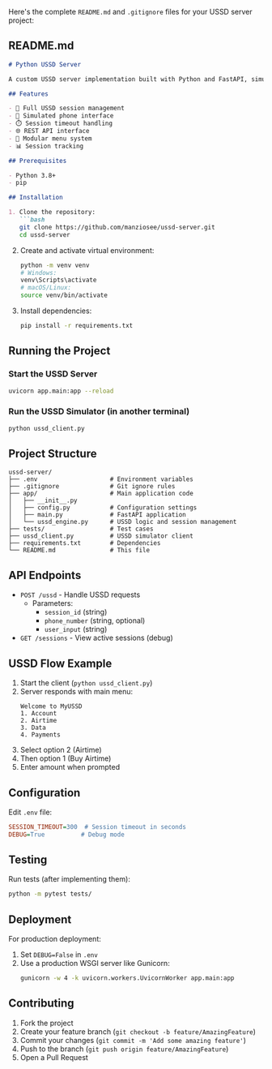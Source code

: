 Here's the complete `README.md` and `.gitignore` files for your USSD server project:

## README.md

```markdown
# Python USSD Server

A custom USSD server implementation built with Python and FastAPI, simulating telecom USSD functionality without external APIs.

## Features

- 🚀 Full USSD session management
- 📱 Simulated phone interface
- ⏱️ Session timeout handling
- 🌐 REST API interface
- 🧩 Modular menu system
- 📊 Session tracking

## Prerequisites

- Python 3.8+
- pip

## Installation

1. Clone the repository:
   ```bash
   git clone https://github.com/manziosee/ussd-server.git
   cd ussd-server
   ```

2. Create and activate virtual environment:
   ```bash
   python -m venv venv
   # Windows:
   venv\Scripts\activate
   # macOS/Linux:
   source venv/bin/activate
   ```

3. Install dependencies:
   ```bash
   pip install -r requirements.txt
   ```

## Running the Project

### Start the USSD Server
```bash
uvicorn app.main:app --reload
```

### Run the USSD Simulator (in another terminal)
```bash
python ussd_client.py
```

## Project Structure

```
ussd-server/
├── .env                    # Environment variables
├── .gitignore              # Git ignore rules
├── app/                    # Main application code
│   ├── __init__.py
│   ├── config.py           # Configuration settings
│   ├── main.py             # FastAPI application
│   └── ussd_engine.py      # USSD logic and session management
├── tests/                  # Test cases
├── ussd_client.py          # USSD simulator client
├── requirements.txt        # Dependencies
└── README.md               # This file
```

## API Endpoints

- `POST /ussd` - Handle USSD requests
  - Parameters:
    - `session_id` (string)
    - `phone_number` (string, optional)
    - `user_input` (string)
- `GET /sessions` - View active sessions (debug)

## USSD Flow Example

1. Start the client (`python ussd_client.py`)
2. Server responds with main menu:
   ```
   Welcome to MyUSSD
   1. Account
   2. Airtime
   3. Data
   4. Payments
   ```
3. Select option 2 (Airtime)
4. Then option 1 (Buy Airtime)
5. Enter amount when prompted

## Configuration

Edit `.env` file:
```ini
SESSION_TIMEOUT=300  # Session timeout in seconds
DEBUG=True          # Debug mode
```

## Testing

Run tests (after implementing them):
```bash
python -m pytest tests/
```

## Deployment

For production deployment:
1. Set `DEBUG=False` in `.env`
2. Use a production WSGI server like Gunicorn:
   ```bash
   gunicorn -w 4 -k uvicorn.workers.UvicornWorker app.main:app
   ```

## Contributing

1. Fork the project
2. Create your feature branch (`git checkout -b feature/AmazingFeature`)
3. Commit your changes (`git commit -m 'Add some amazing feature'`)
4. Push to the branch (`git push origin feature/AmazingFeature`)
5. Open a Pull Request
